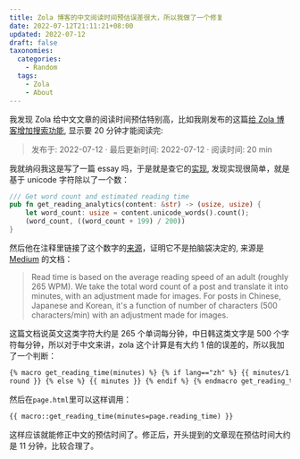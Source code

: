 ```yaml
---
title: Zola 博客的中文阅读时间预估误差很大，所以我做了一个修复
date: 2022-07-12T21:11:21+08:00
updated: 2022-07-12
draft: false
taxonomies:
  categories:
    - Random
  tags:
    - Zola
    - About
---
```


我发现 Zola 给中文文章的阅读时间预估特别高，比如我刚发布的这篇[给 Zola 博客增加搜索功能](@/blog/add-search/index.md), 显示要 20 分钟才能阅读完:

> 发布于: 2022-07-12 · 最后更新时间: 2022-07-12 · 阅读时间: 20 min

我就纳闷我这是写了一篇 essay 吗，于是就是查它的[实现](https://github.com/getzola/zola/blob/39cf436b1174a3d5f2fbe4bac20e942795005f05/components/content/src/utils.rs#L55-L61), 发现实现很简单，就是基于 unicode 字符除以了一个数：

<!-- more -->

```rust
/// Get word count and estimated reading time
pub fn get_reading_analytics(content: &str) -> (usize, usize) {
    let word_count: usize = content.unicode_words().count();
    (word_count, ((word_count + 199) / 200))
}
```

然后他在注释里链接了这个数字的[来源](https://help.medium.com/hc/en-us/articles/214991667-Read-time)，证明它不是拍脑袋决定的, 来源是 [Medium](https://medium.com/) 的文档：

> Read time is based on the average reading speed of an adult (roughly 265 WPM). We take the total word count of a post and translate it into minutes, with an adjustment made for images. For posts in Chinese, Japanese and Korean, it's a function of number of characters (500 characters/min) with an adjustment made for images.

这篇文档说英文这类字符大约是 265 个单词每分钟，中日韩这类文字是 500 个字符每分钟，所以对于中文来讲，zola 这个计算是有大约 1 倍的误差的，所以我加了一个判断：

```html
{% macro get_reading_time(minutes) %} {% if lang=="zh" %} {{ minutes/1.88 |
round }} {% else %} {{ minutes }} {% endif %} {% endmacro get_reading_time %}
```

然后在`page.html`里可以这样调用：

```html
{{ macro::get_reading_time(minutes=page.reading_time) }}
```

这样应该就能修正中文的预估时间了。修正后，开头提到的文章现在预估时间大约是 11 分钟，比较合理了。
